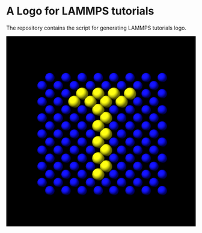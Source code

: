 # A Logo for LAMMPS tutorials

The repository contains the script for generating LAMMPS
tutorials logo.

![Logo](logo-dark.png)